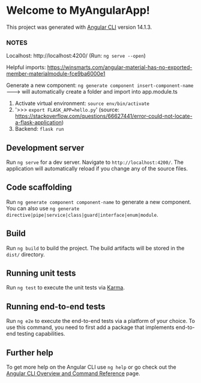 # Welcome to MyAngularApp!

This project was generated with [Angular CLI](https://github.com/angular/angular-cli) version 14.1.3.

### NOTES

Localhost: http://localhost:4200/
(Run: `ng serve --open`)

Helpful imports: https://winsmarts.com/angular-material-has-no-exported-member-materialmodule-fce9ba6000e1

Generate a new component: `ng generate component insert-component-name`
  ---> will automatically create a folder and import into app.module.ts



1. Activate virtual environment: `source env/bin/activate`
2. '>>> `export FLASK_APP=hello.py`'
(source: https://stackoverflow.com/questions/66627441/error-could-not-locate-a-flask-application)
3. Backend: `flask run`

## Development server

Run `ng serve` for a dev server. Navigate to `http://localhost:4200/`. The application will automatically reload if you change any of the source files.

## Code scaffolding

Run `ng generate component component-name` to generate a new component. You can also use `ng generate directive|pipe|service|class|guard|interface|enum|module`.

## Build

Run `ng build` to build the project. The build artifacts will be stored in the `dist/` directory.

## Running unit tests

Run `ng test` to execute the unit tests via [Karma](https://karma-runner.github.io).

## Running end-to-end tests

Run `ng e2e` to execute the end-to-end tests via a platform of your choice. To use this command, you need to first add a package that implements end-to-end testing capabilities.

## Further help

To get more help on the Angular CLI use `ng help` or go check out the [Angular CLI Overview and Command Reference](https://angular.io/cli) page.
